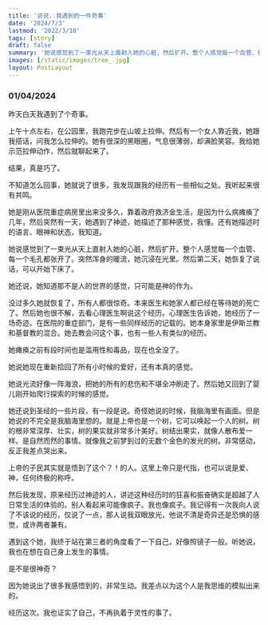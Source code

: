 ```yaml
---
title: '说说..我遇到的一件奇事'
date: '2024/7/3'
lastmod: '2022/3/10'
tags: [story]
draft: false
summary: '她说感觉到了一束光从天上直射入她的心脏，然后扩开。整个人感觉每一个血管、每一个毛孔都张开了。突然浑身的暖流，她沉浸在光里。然后第二天，她恢复了说话，可以开始下床了。'
images: [/static/images/tree_.jpg]
layout: PostLayout
---
```


### 01/04/2024

昨天白天我遇到了个奇事。

上午十点左右，在公园里，我跑完步在山坡上拉伸。然后有一个女人靠近我，她跟我搭话，问我怎么拉伸的。她有很深的黑眼圈，气息很薄弱，却满脸笑容。我给她示范拉伸动作，然后就聊起来了。

结果，真是巧了。

不知道怎么回事，她就说了很多，我发现跟我的经历有一些相似之处。我听起来很有共鸣。

她是刚从医院重症病房里出来没多久，靠着政府救济金生活，是因为什么病瘫痪了几年，然后突然有一天，她遇到了神迹，她描述了那种感觉，我懂。还有她描述时的语言、眼神和状态，我知道。

她说感觉到了一束光从天上直射入她的心脏，然后扩开。整个人感觉每一个血管、每一个毛孔都张开了。突然浑身的暖流，她沉浸在光里。然后第二天，她恢复了说话，可以开始下床了。

她还说，她知道那不是人的世界的感觉，只可能是神的作为。

没过多久她就恢复了，所有人都很惊奇。本来医生和她家人都已经在等待她的死亡了。然后她也很不解，去看心理医生啊说这个经历。心理医生告诉她，她经历了一场奇迹。在医院的重症部门，是有一些同样经历的记载的。她本身家里是伊斯兰教和基督教的混合。她去教会问这个事，也有一些人有类似的经历。

她瘫痪之前有段时间也是滥用性和毒品，现在也全没了。

她说她现在重新拾回了所有小时候的爱好，还有本真的感觉。

她说光流好像一阵海浪，把她的所有的悲伤和不堪全冲刷走了。然后她又回到了婴儿刚开始爬行探索的时候的感觉。

她还说到圣经的一些片段，有一段是说。奇怪她说的时候，我脑海里有画面。但是她说的不完全是我脑海里想的。就是上帝也是一个树，它可以唤起一个人的树。树的根非常深厚、壮实，树的果实就非常多汁美好。树结出果实，就像人散布爱一样。是自然而然的事情。就像我之前梦到过的无数个金色的发光的树。非常感动，反正我差点哭出来。

上帝的子民其实就是悟到了这个？！的人。这里上帝只是代指，也可以说是爱、神，任何终极的称呼。

然后我发现，原来经历过神迹的人，讲述这种经历时的狂喜和振奋确实是超越了人日常生活的体验的。别人看起来可能像疯子。我也像疯子。我记得有一次我向人说了不该说的经历，仅说了一点，那人说我双眼放光，他说不清是奇异还是恐惧的感觉，或许两者兼有。

遇到这个她，我终于站在第三者的角度看了一下自己，好像照镜子一般。听她说，我也在想在自己身上发生的事情。

是不是很神奇？

因为她说出了很多我感悟到的，非常生动。我差点以为这个人是我思维的模拟出来的。

经历这次。我也证实了自己，不再执着于灵性的事了。
